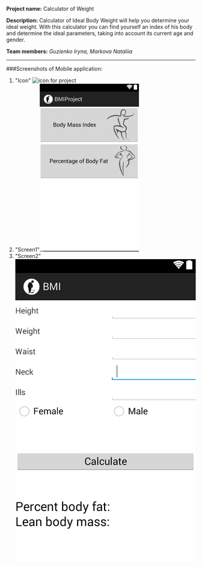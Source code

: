 
**Project name:** Calculator of Weight

**Description:**
Calculator of Ideal Body Weight will help you determine your ideal weight. With this calculator you can find yourself an index 
of his body and determine the ideal parameters, taking into account its current age and gender.

**Team members:** *Guzienko Iryna, Markova Nataliia*

---

###Screenshots of Mobile application:


1. "Icon" ![icon for project](https://github.com/IrinaVG/MobiApp/master/img/1.png "Icon")
2. "Screen1"![screen1](https://raw.githubusercontent.com/IrinaVG/MobiApp/master/img/2.JPG)
3. "Screen2"![screen2](https://raw.githubusercontent.com/IrinaVG/MobiApp/master/img/3.png)
